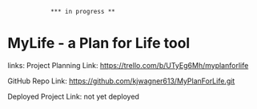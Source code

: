                 *** in progress **

# MyLife - a Plan for Life tool

links:
Project Planning Link: https://trello.com/b/UTyEg6Mh/myplanforlife

GitHub Repo Link: https://github.com/kjwagner613/MyPlanForLife.git

Deployed Project Link: not yet deployed